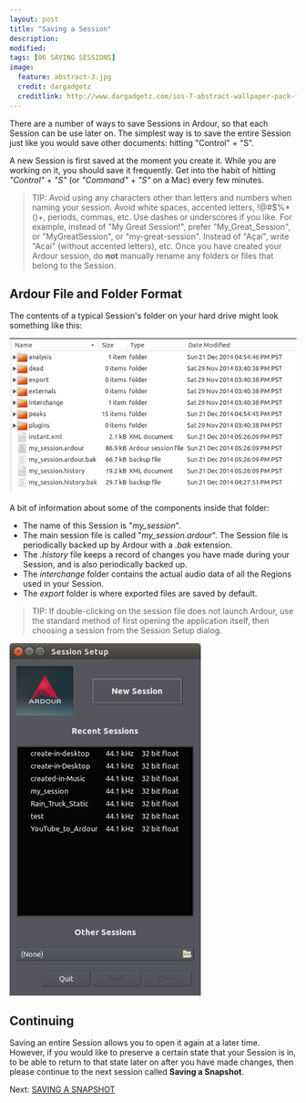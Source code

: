 ```yaml
---
layout: post
title: "Saving a Session"
description:
modified: 
tags: [06 SAVING SESSIONS]
image:
  feature: abstract-3.jpg
  credit: dargadgetz
  creditlink: http://www.dargadgetz.com/ios-7-abstract-wallpaper-pack-for-iphone-5-and-ipod-touch-retina/
---
```


There are a number of ways to save Sessions in Ardour, so that each
Session can be use later on. The simplest way is to save the entire
Session just like you would save other documents: hitting "Control" + "S".

A new Session is first saved at the moment you create it. While you are working on it, you should save it
frequently. Get into the habit of hitting *"Control"* + *"S"* (or *"Command"* + *"S"* on a Mac) every few minutes.

> TIP: Avoid using any characters other than letters and numbers when naming your session. Avoid white spaces, accented letters, !@#$%*()+, periods, commas, etc. Use dashes or underscores if you like. For example, instead of "My Great Session!", prefer "My_Great_Session", or "MyGreatSession", or "my-great-session". Instead of "Açaí", write "Acai" (without accented letters), etc. Once you have created your Ardour session, do **not** manually rename any folders or files that belong to the Session.

## Ardour File and Folder Format

The contents of a typical Session's folder on your hard drive might look something like
this:

![Ardour Folder](../images/Ardour3_Session_Folder_Structure.png)

A bit of information about some of the components inside that folder:

* The name of this Session is "*my_session*".
* The main session file is called "*my_session.ardour*". The Session file is periodically backed up by Ardour with a *.bak* extension.
* The *.history* file keeps a record of changes you have made during your Session, and is also periodically backed up.
* The *interchange* folder contains the actual audio data of all the Regions used in your Session.
* The *export* folder is where exported files are saved by default.

> TIP: If double-clicking on the session file does not launch Ardour, use the standard method of first opening the application itself, then choosing a session from the Session Setup dialog.

![Ardour Opening](../images/Ardour3_Session_Setup_Dialog.png)

## Continuing

Saving an entire Session allows you to open it again at a later time.
However, if you would like to preserve a certain state that your Session
is in, to be able to return to that state later on after you have made
changes, then please continue to the next session called **Saving 
a Snapshot**. 

Next: [SAVING A SNAPSHOT](../saving-a-snapshot)
